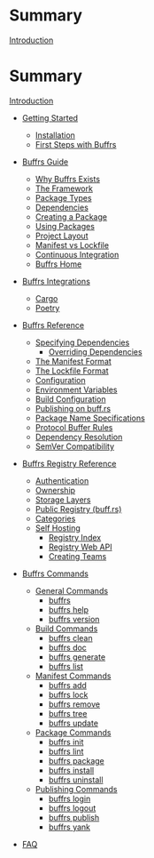 # Summary

[Introduction](index.md)

# Summary

[Introduction](index.md)

* [Getting Started](getting-started/index.md)
    * [Installation](getting-started/installation.md)
    * [First Steps with Buffrs](getting-started/first-steps.md)

* [Buffrs Guide](guide/index.md)
    * [Why Buffrs Exists](guide/why-buffrs-exists.md)
    * [The Framework](guide/the-framework.md)
    * [Package Types](guide/package-types.md)
    * [Dependencies](guide/dependencies.md)
    * [Creating a Package](guide/creating-a-package.md)
    * [Using Packages](guide/using-packages.md)
    * [Project Layout](guide/project-layout.md)
    * [Manifest vs Lockfile](guide/manifest-vs-lockfile.md)
    * [Continuous Integration](guide/continuous-integration.md)
    * [Buffrs Home]()

* [Buffrs Integrations](integrations/index.md)
    * [Cargo](integrations/cargo.md)
    * [Poetry]()

* [Buffrs Reference](reference/index.md)
    * [Specifying Dependencies]()
        * [Overriding Dependencies]()
    * [The Manifest Format]()
    * [The Lockfile Format]()
    * [Configuration]()
    * [Environment Variables]()
    * [Build Configuration]()
    * [Publishing on buff.rs]()
    * [Package Name Specifications]()
    * [Protocol Buffer Rules](reference/protocol-buffer-rules.md)
    * [Dependency Resolution]()
    * [SemVer Compatibility]()

* [Buffrs Registry Reference]()
	* [Authentication]()
	* [Ownership]()
	* [Storage Layers]()
	* [Public Registry (buff.rs)]()
	* [Categories]()
	* [Self Hosting]()
        * [Registry Index]()
        * [Registry Web API]()
		* [Creating Teams]()

* [Buffrs Commands](commands/index.md)
    * [General Commands](commands/general-commands.md)
        * [buffrs](commands/buffrs.md)
        * [buffrs help](commands/buffrs-help.md)
        * [buffrs version]()
    * [Build Commands](commands/build-commands.md)
        * [buffrs clean]()
        * [buffrs doc]()
        * [buffrs generate](commands/buffrs-generate.md)
        * [buffrs list](commands/buffrs-list.md)
    * [Manifest Commands](commands/manifest-commands.md)
        * [buffrs add](commands/buffrs-add.md)
        * [buffrs lock]()
        * [buffrs remove](commands/buffrs-remove.md)
        * [buffrs tree]()
        * [buffrs update]()
    * [Package Commands](commands/package-commands.md)
        * [buffrs init](commands/buffrs-init.md)
        * [buffrs lint](commands/buffrs-lint.md)
        * [buffrs package](commands/buffrs-package.md)
        * [buffrs install](commands/buffrs-install.md)
        * [buffrs uninstall](commands/buffrs-uninstall.md)
    * [Publishing Commands](commands/publishing-commands.md)
        * [buffrs login](commands/buffrs-login.md)
        * [buffrs logout](commands/buffrs-logout.md)
        * [buffrs publish](commands/buffrs-publish.md)
        * [buffrs yank]()

* [FAQ](faq.md)
